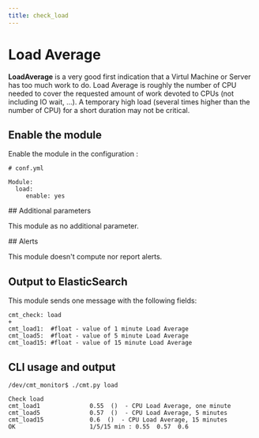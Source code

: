```yaml
---
title: check_load
---
```


# Load Average

**LoadAverage** is a very good first indication that a Virtul Machine or Server has too much work to do. Load Average is roughly the number of CPU needed to cover the requested amount of work devoted to CPUs (not including IO wait, ...). A temporary high load (several times higher than the number of CPU) for a short duration may not be critical.


## Enable the module

Enable the module in the configuration :

    # conf.yml

	Module:
  	  load:
  	     enable: yes

## Additional parameters

This module as no additional parameter.


## Alerts

This module doesn't compute nor report alerts.


## Output to ElasticSearch

This module sends one message with the following fields:

	cmt_check: load
	+
	cmt_load1:  #float - value of 1 minute Load Average
	cmt_load5:  #float - value of 5 minute Load Average
	cmt_load15: #float - value of 15 minute Load Average

## CLI usage and output


	/dev/cmt_monitor$ ./cmt.py load

	Check load 
	cmt_load1              0.55  ()  - CPU Load Average, one minute
	cmt_load5              0.57  ()  - CPU Load Average, 5 minutes
	cmt_load15             0.6  ()  - CPU Load Average, 15 minutes
	OK                     1/5/15 min : 0.55  0.57  0.6


